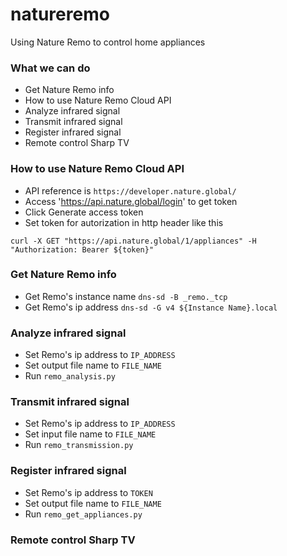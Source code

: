 # natureremo
Using Nature Remo to control home appliances

### What we can do
 - Get Nature Remo info
 - How to use Nature Remo Cloud API
 - Analyze infrared signal
 - Transmit infrared signal
 - Register infrared signal
 - Remote control Sharp TV

### How to use Nature Remo Cloud API
 - API reference is `https://developer.nature.global/`
 - Access 'https://api.nature.global/login' to get token
 - Click Generate access token
 - Set token for autorization in http header like this
```commandline
curl -X GET "https://api.nature.global/1/appliances" -H "Authorization: Bearer ${token}"
```

### Get Nature Remo info
 - Get Remo's instance name `dns-sd -B _remo._tcp`
 - Get Remo's ip address `dns-sd -G v4 ${Instance Name}.local`
 
### Analyze infrared signal
 - Set Remo's ip address to `IP_ADDRESS`
 - Set output file name to `FILE_NAME`
 - Run `remo_analysis.py`

### Transmit infrared signal
 - Set Remo's ip address to `IP_ADDRESS`
 - Set input file name to `FILE_NAME`
 - Run `remo_transmission.py`

### Register infrared signal
 - Set Remo's ip address to `TOKEN`
 - Set output file name to `FILE_NAME`
 - Run `remo_get_appliances.py`
### Remote control Sharp TV

